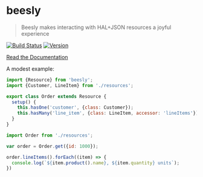 # beesly

> Beesly makes interacting with HAL+JSON resources a joyful experience

[![Build Status](https://img.shields.io/travis/mrkrstphr/beesly.svg?style=flat-square)](https://travis-ci.org/mrkrstphr/beesly)
[![Version](https://img.shields.io/npm/v/beesly.svg?style=flat-square)](https://www.npmjs.com/package/beesly)

[Read the Documentation](https://beesly.github.io)

A modest example:

```js
import {Resource} from 'beesly';
import {Customer, LineItem} from './resources';

export class Order extends Resource {
  setup() {
    this.hasOne('customer', {class: Customer});
    this.hasMany('line_item', {class: LineItem, accessor: 'lineItems'});
  }
}
```

```js
import Order from './resources';

var order = Order.get({id: 1000});

order.lineItems().forEach((item) => {
  console.log(`${item.product().name}, ${item.quantity} units`);
})
```
